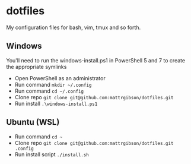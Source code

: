 # dotfiles
My configuration files for bash, vim, tmux and so forth.

## Windows
You'll need to run the windows-install.ps1 in PowerShell 5 and 7 to create the appropriate symlinks

* Open PowerShell as an administrator
* Run command `mkdir ~/.config`
* Run command `cd ~/.config`
* Clone repo `git clone git@github.com:mattrgibson/dotfiles.git`
* Run install `.\windows-install.ps1`

## Ubuntu (WSL)

* Run command `cd ~`
* Clone repo `git clone git@github.com:mattrgibson/dotfiles.git .config`
* Run install script `./install.sh`
